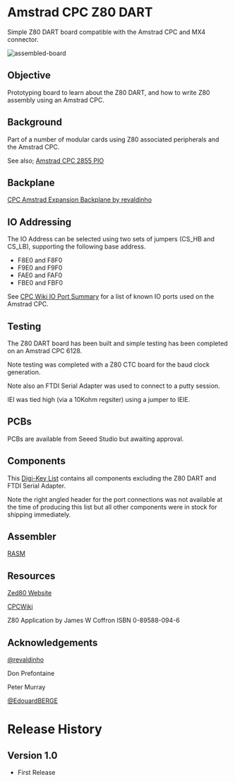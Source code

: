 # Amstrad CPC Z80 DART
Simple Z80 DART board compatible with the Amstrad CPC and MX4 connector.

![assembled-board](https://github.com/rabs664/Amstrad-CPC-Z80-DART/assets/105534000/4f0edee9-248e-4be9-969f-24e6a06356eb)

## Objective
Prototyping board to learn about the Z80 DART, and how to write Z80 assembly using an Amstrad CPC.

## Background
Part of a number of modular cards using Z80 associated peripherals and the Amstrad CPC.

See also;
[Amstrad CPC 2855 PIO](https://github.com/rabs664/Amstrad-CPC-8255-PIO)

## Backplane
[CPC Amstrad Expansion Backplane by revaldinho](https://github.com/revaldinho/cpc_ram_expansion/wiki/CPC-Expansion-Backplane)

## IO Addressing
The IO Address can be selected using two sets of jumpers (CS_HB and CS_LB), supporting the following base address.

* F8E0 and F8F0
* F9E0 and F9F0
* FAE0 and FAF0
* FBE0 and FBF0

See [CPC Wiki IO Port Summary](https://www.cpcwiki.eu/index.php/I/O_Port_Summary) for a list of known IO ports used on the Amstrad CPC.

## Testing
The Z80 DART board has been built and simple testing has been completed on an Amstrad CPC 6128.

Note testing was completed with a Z80 CTC board for the baud clock generation.

Note also an FTDI Serial Adapter was used to connect to a putty session.

IEI was tied high (via a 10Kohm regsiter) using a jumper to IEIE. 

## PCBs
PCBs are available from Seeed Studio but awaiting approval.

## Components
This [Digi-Key List](https://www.digikey.co.uk/en/mylists/list/F0CQ96V54G) contains all components excluding the Z80 DART and FTDI Serial Adapter.

Note the right angled header for the port connections was not available at the time of producing this list but all other components were in stock for shipping immediately.

## Assembler
[RASM](https://github.com/EdouardBERGE/rasm)

## Resources
[Zed80 Website](http://zed80.com/Z80-RETRO/index_Home.html)

[CPCWiki](https://www.cpcwiki.eu/index.php/Main_Page)

Z80 Application by James W Coffron ISBN 0-89588-094-6

## Acknowledgements
[@revaldinho](https://github.com/revaldinho)

Don Prefontaine 

Peter Murray

[@EdouardBERGE](https://github.com/EdouardBERGE)

# Release History
## Version 1.0
* First Release
